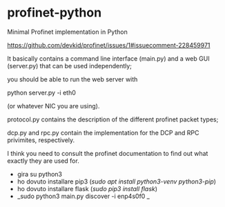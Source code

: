 # profinet-python
Minimal Profinet implementation in Python

https://github.com/devkid/profinet/issues/1#issuecomment-228459971

It basically contains a command line interface (main.py) and a web GUI (server.py) that can be used independently; 

you should be able to run the web server with 

python server.py -i eth0 

(or whatever NIC you are using). 

protocol.py contains the description of the different profinet packet types; 

dcp.py and rpc.py contain the implementation for the DCP and RPC privimites, respectively. 

I think you need to consult the profinet documentation to find out what exactly they are used for.

- gira su python3
- ho dovuto installare pip3 (_sudo apt install python3-venv python3-pip_)
- ho dovuto installare flask (_sudo pip3 install flask_)
- _sudo python3 main.py discover -i enp4s0f0 _
